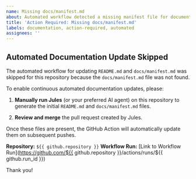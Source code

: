 ```yaml
---
name: Missing docs/manifest.md
about: Automated workflow detected a missing manifest file for documentation updates.
title: 'Action Required: Missing docs/manifest.md'
labels: documentation, action-required, automated
assignees: ''
---
```


## Automated Documentation Update Skipped

The automated workflow for updating `README.md` and `docs/manifest.md` was skipped for this repository because the `docs/manifest.md` file was not found.

To enable continuous automated documentation updates, please:

1.  **Manually run Jules** (or your preferred AI agent) on this repository to generate the initial `README.md` and `docs/manifest.md` files.

2.  **Review and merge** the pull request created by Jules.

Once these files are present, the GitHub Action will automatically update them on subsequent pushes.

**Repository:** `${{ github.repository }}`
**Workflow Run:** [Link to Workflow Run](https://github.com/${{ github.repository }}/actions/runs/${{ github.run_id }})

Thank you!
